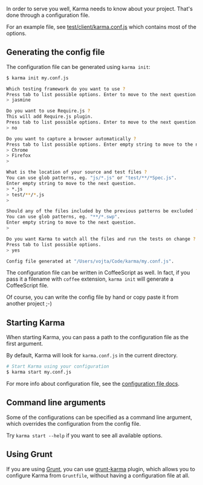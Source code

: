 In order to serve you well, Karma needs to know about your project.
That's done through a configuration file.

For an example file, see [test/client/karma.conf.js] which contains most of the options.

## Generating the config file

The configuration file can be generated using `karma init`:
```bash
$ karma init my.conf.js

Which testing framework do you want to use ?
Press tab to list possible options. Enter to move to the next question.
> jasmine

Do you want to use Require.js ?
This will add Require.js plugin.
Press tab to list possible options. Enter to move to the next question.
> no

Do you want to capture a browser automatically ?
Press tab to list possible options. Enter empty string to move to the next question.
> Chrome
> Firefox
>

What is the location of your source and test files ?
You can use glob patterns, eg. "js/*.js" or "test/**/*Spec.js".
Enter empty string to move to the next question.
> *.js
> test/**/*.js
>

Should any of the files included by the previous patterns be excluded ?
You can use glob patterns, eg. "**/*.swp".
Enter empty string to move to the next question.
>

Do you want Karma to watch all the files and run the tests on change ?
Press tab to list possible options.
> yes

Config file generated at "/Users/vojta/Code/karma/my.conf.js".
```

The configuration file can be written in CoffeeScript as well.
In fact, if you pass it a filename with `coffee` extension, `karma init` will generate a CoffeeScript file.

Of course, you can write the config file by hand or copy paste it from another project ;-)

## Starting Karma
When starting Karma, you can pass a path to the configuration file as the first argument.

By default, Karma will look for `karma.conf.js` in the current directory.
```bash
# Start Karma using your configuration
$ karma start my.conf.js
```
For more info about configuration file, see the [configuration file docs].

## Command line arguments
Some of the configurations can be specified as a command line argument, which
overrides the configuration from the config file.

Try `karma start --help` if you want to see all available options.


## Using Grunt
If you are using [Grunt], you can use [grunt-karma] plugin, which allows you to configure Karma from `Gruntfile`, without having a configuration file at all.


[test/client/karma.conf.js]: https://github.com/karma-runner/karma/blob/master/test/client/karma.conf.js
[configuration file docs]: ../config/configuration-file.html
[Grunt]: http://gruntjs.com/
[grunt-karma]: https://github.com/karma-runner/grunt-karma
